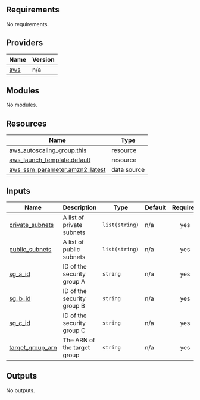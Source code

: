 <!-- BEGIN_TF_DOCS -->
## Requirements

No requirements.

## Providers

| Name | Version |
|------|---------|
| <a name="provider_aws"></a> [aws](#provider\_aws) | n/a |

## Modules

No modules.

## Resources

| Name | Type |
|------|------|
| [aws_autoscaling_group.this](https://registry.terraform.io/providers/hashicorp/aws/latest/docs/resources/autoscaling_group) | resource |
| [aws_launch_template.default](https://registry.terraform.io/providers/hashicorp/aws/latest/docs/resources/launch_template) | resource |
| [aws_ssm_parameter.amzn2_latest](https://registry.terraform.io/providers/hashicorp/aws/latest/docs/data-sources/ssm_parameter) | data source |

## Inputs

| Name | Description | Type | Default | Required |
|------|-------------|------|---------|:--------:|
| <a name="input_private_subnets"></a> [private\_subnets](#input\_private\_subnets) | A list of private subnets | `list(string)` | n/a | yes |
| <a name="input_public_subnets"></a> [public\_subnets](#input\_public\_subnets) | A list of public subnets | `list(string)` | n/a | yes |
| <a name="input_sg_a_id"></a> [sg\_a\_id](#input\_sg\_a\_id) | ID of the security group A | `string` | n/a | yes |
| <a name="input_sg_b_id"></a> [sg\_b\_id](#input\_sg\_b\_id) | ID of the security group B | `string` | n/a | yes |
| <a name="input_sg_c_id"></a> [sg\_c\_id](#input\_sg\_c\_id) | ID of the security group C | `string` | n/a | yes |
| <a name="input_target_group_arn"></a> [target\_group\_arn](#input\_target\_group\_arn) | The ARN of the target group | `string` | n/a | yes |

## Outputs

No outputs.
<!-- END_TF_DOCS -->
